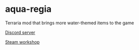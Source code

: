 # aqua-regia
Terraria mod that brings more water-themed items to the game

[Discord server](https://discord.gg/hEcs7ynpee)

[Steam workshop](https://steamcommunity.com/sharedfiles/filedetails/?id=2827232760)
